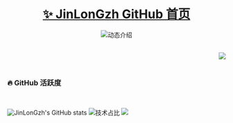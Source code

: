<p align="center">
  <h1 align="center"><a href="https://github.com/JinLonGzh">✨ JinLonGzh GitHub 首页</a></h1>
</p>

<p align="center">
  <img src="https://readme-typing-svg.demolab.com/?lines=大家好，我是JinLonGzh;欢迎来到我的 GitHub!&font=Fira%20Code&center=true&width=380&height=50&duration=4000&pause=1000" alt="动态介绍">
</p>


<br>

<img align="right" src="https://moe-counter.glitch.me/get/@:JinLonGzh?theme=rule34">





<br>
<br>

### 🔥 GitHub 活跃度 
<br>

![JinLonGzh's GitHub stats](https://github-readme-stats.vercel.app/api?username=JinLonGzh&custom_title=我的统计数据&show_icons=true&bg_color=30,e96443,904e95&title_color=fff&text_color=fff&icon_color=fff)
![技术占比](https://github-readme-stats.vercel.app/api/top-langs/?username=JinLonGzh&layout=compact&langs_count=8&custom_title=技术占比&show_icons=true&bg_color=30,e96443,904e95&title_color=fff&text_color=fff&icon_color=fff)
![](https://github-readme-activity-graph.vercel.app/graph?username=JinLonGzh&theme=dracula&custom_title=我的心电图&radius=10)
<br>
